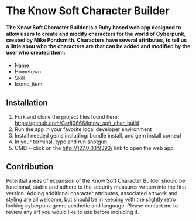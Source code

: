 # The Know Soft Character Builder

#### The Know Soft Character Builder is a Ruby based web app designed to allow users to create and modify characters for the world of Cyberpunk, created by Mike Pondsmith. Characters have several attributes, to tell us a little abou who the characters are that can be added and modified by the user who created them:

* Name
* Hometown
* Skill
* Iconic_item

## Installation
1. Fork and clone the project files found here: https://github.com/Carlj0666/know_soft_char_build
2. Run the app in your favorite local developer environment
3. Install needed gems including: bundle install, and gem install corneal
4. In your terminal, type and run shotgun
5. CMD + click on the http://127.0.0.1:9393/ link to open the web app.

## Contribution
Potential areas of expansion of the Know Soft Character Builder should be functional, stable and adhere to the security measures written into the first version. Adding additional character attributes, associated artwork and styling are all welcome, but should be in keeping with the slightly retro looking cyberpunk genre aesthetic and language. Please contact me to review any art you would like to use before including it.


